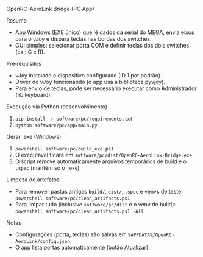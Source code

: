 OpenRC-AeroLink Bridge (PC App)

Resumo
- App Windows (EXE único) que lê dados da serial do MEGA, envia eixos para o vJoy e dispara teclas nas bordas dos switches.
- GUI simples: selecionar porta COM e definir teclas dos dois switches (ex.: G e R).

Pré‑requisitos
- vJoy instalado e dispositivo configurado (ID 1 por padrão).
- Driver do vJoy funcionando (o app usa a biblioteca pyvjoy).
- Para envio de teclas, pode ser necessário executar como Administrador (lib keyboard).

Execução via Python (desenvolvimento)
1) `pip install -r software/pc/requirements.txt`
2) `python software/pc/app/main.py`

Gerar .exe (Windows)
1) `powershell software/pc/build_exe.ps1`
2) O executável ficará em `software/pc/dist/OpenRC-AeroLink-Bridge.exe`.
3) O script remove automaticamente arquivos temporários de build e o `.spec` (mantém só o `.exe`).

Limpeza de artefatos
- Para remover pastas antigas `build/`, `dist/`, `.spec` e venvs de teste: `powershell software/pc/clean_artifacts.ps1`
- Para limpar tudo (inclusive `software/pc/dist` e o venv de build): `powershell software/pc/clean_artifacts.ps1 -All`

Notas
- Configurações (porta, teclas) são salvas em `%APPDATA%/OpenRC-AeroLink/config.json`.
- O app lista portas automaticamente (botão Atualizar).
